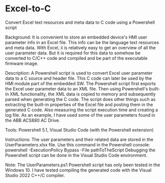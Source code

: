 # Excel-to-C
Convert Excel text resources and meta data to C code using a Powershell script

Background: It is convenient to store an embedded device's HMI user parameter info
in an Excel file. This info can be the language text resources and meta data.
With Excel, ii is relatively easy to get an overview of all the user parameter data.
But it is required for this data to somehow be converted to C/C++ code and compiled
and be part of the executable firmware image.

Description: A Powershell script is used to convert Excel user parameter data to a C
source and header file. This C code can later be used by the HMI module part of the
embedded SW. The Powershell script first exports the Excel user parameter data to an
XML file. Then using Powershell's built-in XML functionality, the XML data is copied to
memory and subsequently parsed when generating the C code. The script does other things
such as extracting the built-in properties of the Excel file and posting them in the
generated C code. Also measuring the script execution time and creating a log file.
As an example, I have used some of the user parameters found in the ABB ACS880 AC Drive.

Tools: Powershell 5.1, Visual Studio Code (with the Powershell extension)

Instructions: The user parameters and their related data are stored in the
UserParameters.xlsx file. Use this command in the Powershell console:
powershell -ExecutionPolicy Bypass -File pathToTheScript
Debugging the Powershell script can be done in the Visual Studio Code environment.

Note: The UserParameters.ps1 Powershell script has only been tested in the Windows 10.
I have tested compiling the generated code with the Visual Studio 2022 C++/C compiler.

